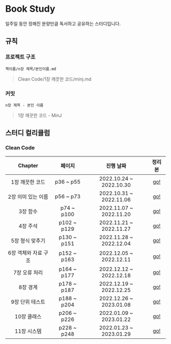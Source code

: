 # Book Study
일주일 동안 정해진 분량만큼 독서하고 공유하는 스터디입니다.
## 규칙
### 프로젝트 구조
`책이름/n장 제목/본인이름.md` 
> Clean Code/1장 깨끗한 코드/minj.md
### 커밋
`n장 제목 - 본인 이름`
> 1장 깨끗한 코드 - MinJ
## 스터디 컬리큘럼 
### Clean Code
| Chapter | 페이지 | 진행 날짜 | 정리본 | 
|:---:|:---:|:---:|:---:|
| 1장 깨끗한 코드 | p36 ~ p55 | 2022.10.24 ~ 2022.10.30 | [go!](https://github.com/m04j00/book-study/tree/main/Clean%20Code/1%EC%9E%A5%20%EA%B9%A8%EB%81%97%ED%95%9C%20%EC%BD%94%EB%93%9C) |
| 2장 의미 있는 이름 | p56 ~ p73 | 2022.10.31 ~ 2022.11.06 | [go!](https://github.com/m04j00/book-study/tree/main/Clean%20Code/2%EC%9E%A5%20%EC%9D%98%EB%AF%B8%EC%9E%88%EB%8A%94%20%EC%9D%B4%EB%A6%84) |
| 3장 함수 | p74 ~ p100 | 2022.11.07 ~ 2022.11.20 | [go!](https://github.com/m04j00/book-study/tree/main/Clean%20Code/3%EC%9E%A5%20%ED%95%A8%EC%88%98) |
| 4장 주석 | p102 ~ p129 | 2022.11.21 ~ 2022.11.27 | [go!](https://github.com/m04j00/book-study/tree/main/Clean%20Code/4%EC%9E%A5%20%EC%A3%BC%EC%84%9D) |
| 5장 형식 맞추기 | p130 ~ p151 | 2022.11.28 ~ 2022.12.04 | [go!](https://github.com/m04j00/book-study/tree/main/Clean%20Code/5%EC%9E%A5%20%ED%98%95%EC%8B%9D%20%EB%A7%9E%EC%B6%94%EA%B8%B0) |
| 6장 객체와 자료 구조 | p152 ~ p163 | 2022.12.05 ~ 2022.12.11 | [go!](https://github.com/m04j00/book-study/tree/main/Clean%20Code/6%EC%9E%A5%20%EA%B0%9D%EC%B2%B4%EC%99%80%20%EC%9E%90%EB%A3%8C%20%EA%B5%AC%EC%A1%B0) |
| 7장 오류 처리 | p164 ~ p177 | 2022.12.12 ~ 2022.12.18 | [go!](https://github.com/m04j00/book-study/tree/main/Clean%20Code/7%EC%9E%A5%20%EC%98%A4%EB%A5%98%20%EC%B2%98%EB%A6%AC) |
| 8장 경계 | p178 ~ p187 | 2022.12.19 ~ 2022.12.25 | [go!](https://github.com/m04j00/book-study/tree/main/Clean%20Code/8%EC%9E%A5%20%EA%B2%BD%EA%B3%84) |
| 9장 단위 테스트 | p188 ~ p204 | 2022.12.26 ~ 2023.01.08 | [go!](https://github.com/m04j00/book-study/tree/main/Clean%20Code/9%EC%9E%A5%20%EB%8B%A8%EC%9C%84%20%ED%85%8C%EC%8A%A4%ED%8A%B8) |
| 10장 클래스 | p206 ~ p226 | 2022.01.09 ~ 2023.01.22 | [go!](https://github.com/m04j00/book-study/tree/main/Clean%20Code/10%EC%9E%A5%20%ED%81%B4%EB%9E%98%EC%8A%A4) |
| 11장 시스템 | p228 ~ p248 | 2022.01.23 ~ 2023.01.29 | [go!](https://github.com/m04j00/book-study/tree/main/Clean%20Code/11%EC%9E%A5%20%EC%8B%9C%EC%8A%A4%ED%85%9C) |

